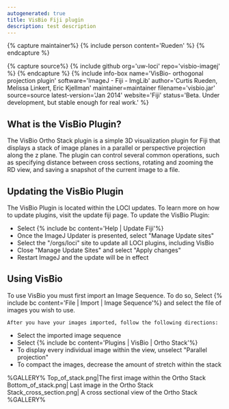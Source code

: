 ```yaml
---
autogenerated: true
title: VisBio Fiji plugin
description: test description
---
```



{% capture maintainer%}
{% include person content='Rueden' %}
{% endcapture %}

{% capture source%}
{% include github org='uw-loci' repo='visbio-imagej' %}
{% endcapture %}
{% include info-box name='VisBio- orthogonal projection plugin' software='ImageJ - Fiji - ImgLib' author='Curtis Rueden, Melissa Linkert, Eric Kjellman' maintainer=maintainer filename='visbio.jar' source=source latest-version='Jan 2014' website='Fiji' status='Beta. Under development, but stable enough for real work.' %}

What is the VisBio Plugin?
--------------------------

The VisBio Ortho Stack plugin is a simple 3D visualization plugin for Fiji that displays a stack of image planes in a parallel or perspective projection along the z plane. The plugin can control several common operations, such as specifying distance between cross sections, rotating and zooming the RD view, and saving a snapshot of the current image to a file.

Updating the VisBio Plugin
--------------------------

The VisBio Plugin is located within the LOCI updates. To learn more on how to update plugins, visit the update fiji page. To update the VisBio Plugin:

-   Select {% include bc content='Help | Update Fiji'%}
-   Once the ImageJ Updater is presented, select "Manage Update sites"
-   Select the "/orgs/loci" site to update all LOCI plugins, including VisBio
-   Close "Manage Update Sites" and select "Apply changes"
-   Restart ImageJ and the update will be in effect

Using VisBio
------------

To use VisBio you must first import an Image Sequence. To do so, Select {% include bc content='File | Import | Image Sequence'%} and select the file of images you wish to use.

`After you have your images imported, follow the following directions: `

-   Select the imported image sequence
-   Select {% include bc content='Plugins | VisBio | Ortho Stack'%}
-   To display every individual image within the view, unselect "Parallel projection"
-   To compact the images, decrease the amount of stretch within the stack

%GALLERY% Top\_of\_stack.png\|The first image within the Ortho Stack Bottom\_of\_stack.png\| Last image in the Ortho Stack Stack\_cross\_section.png\| A cross sectional view of the Ortho Stack %GALLERY%
